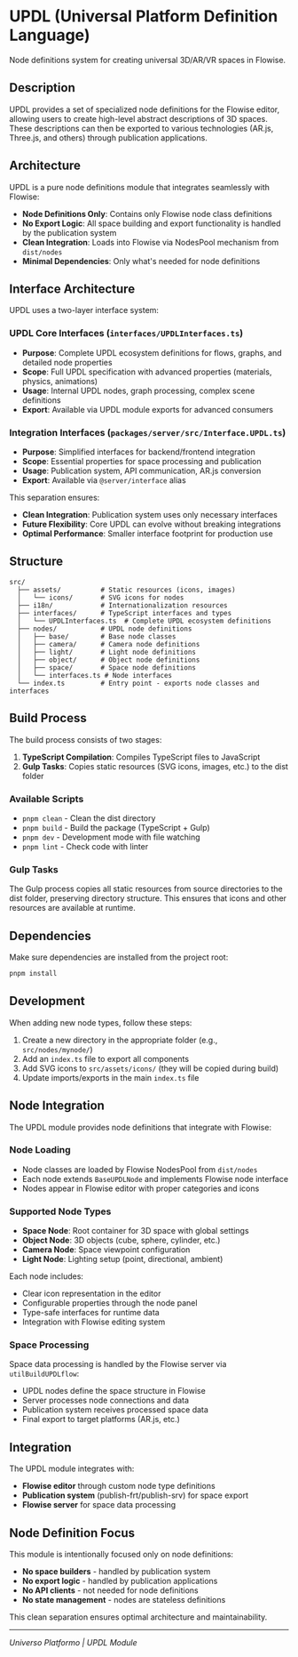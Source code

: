 # UPDL (Universal Platform Definition Language)

Node definitions system for creating universal 3D/AR/VR spaces in Flowise.

## Description

UPDL provides a set of specialized node definitions for the Flowise editor, allowing users to create high-level abstract descriptions of 3D spaces. These descriptions can then be exported to various technologies (AR.js, Three.js, and others) through publication applications.

## Architecture

UPDL is a pure node definitions module that integrates seamlessly with Flowise:

-   **Node Definitions Only**: Contains only Flowise node class definitions
-   **No Export Logic**: All space building and export functionality is handled by the publication system
-   **Clean Integration**: Loads into Flowise via NodesPool mechanism from `dist/nodes`
-   **Minimal Dependencies**: Only what's needed for node definitions

## Interface Architecture

UPDL uses a two-layer interface system:

### UPDL Core Interfaces (`interfaces/UPDLInterfaces.ts`)

-   **Purpose**: Complete UPDL ecosystem definitions for flows, graphs, and detailed node properties
-   **Scope**: Full UPDL specification with advanced properties (materials, physics, animations)
-   **Usage**: Internal UPDL nodes, graph processing, complex scene definitions
-   **Export**: Available via UPDL module exports for advanced consumers

### Integration Interfaces (`packages/server/src/Interface.UPDL.ts`)

-   **Purpose**: Simplified interfaces for backend/frontend integration
-   **Scope**: Essential properties for space processing and publication
-   **Usage**: Publication system, API communication, AR.js conversion
-   **Export**: Available via `@server/interface` alias

This separation ensures:

-   **Clean Integration**: Publication system uses only necessary interfaces
-   **Future Flexibility**: Core UPDL can evolve without breaking integrations
-   **Optimal Performance**: Smaller interface footprint for production use

## Structure

```
src/
  ├── assets/          # Static resources (icons, images)
  │   └── icons/       # SVG icons for nodes
  ├── i18n/            # Internationalization resources
  ├── interfaces/      # TypeScript interfaces and types
  │   └── UPDLInterfaces.ts  # Complete UPDL ecosystem definitions
  ├── nodes/           # UPDL node definitions
  │   ├── base/        # Base node classes
  │   ├── camera/      # Camera node definitions
  │   ├── light/       # Light node definitions
  │   ├── object/      # Object node definitions
  │   ├── space/       # Space node definitions
  │   └── interfaces.ts # Node interfaces
  └── index.ts         # Entry point - exports node classes and interfaces
```

## Build Process

The build process consists of two stages:

1. **TypeScript Compilation**: Compiles TypeScript files to JavaScript
2. **Gulp Tasks**: Copies static resources (SVG icons, images, etc.) to the dist folder

### Available Scripts

-   `pnpm clean` - Clean the dist directory
-   `pnpm build` - Build the package (TypeScript + Gulp)
-   `pnpm dev` - Development mode with file watching
-   `pnpm lint` - Check code with linter

### Gulp Tasks

The Gulp process copies all static resources from source directories to the dist folder, preserving directory structure. This ensures that icons and other resources are available at runtime.

## Dependencies

Make sure dependencies are installed from the project root:

```bash
pnpm install
```

## Development

When adding new node types, follow these steps:

1. Create a new directory in the appropriate folder (e.g., `src/nodes/mynode/`)
2. Add an `index.ts` file to export all components
3. Add SVG icons to `src/assets/icons/` (they will be copied during build)
4. Update imports/exports in the main `index.ts` file

## Node Integration

The UPDL module provides node definitions that integrate with Flowise:

### Node Loading

-   Node classes are loaded by Flowise NodesPool from `dist/nodes`
-   Each node extends `BaseUPDLNode` and implements Flowise node interface
-   Nodes appear in Flowise editor with proper categories and icons

### Supported Node Types

-   **Space Node**: Root container for 3D space with global settings
-   **Object Node**: 3D objects (cube, sphere, cylinder, etc.)
-   **Camera Node**: Space viewpoint configuration
-   **Light Node**: Lighting setup (point, directional, ambient)

Each node includes:

-   Clear icon representation in the editor
-   Configurable properties through the node panel
-   Type-safe interfaces for runtime data
-   Integration with Flowise editing system

### Space Processing

Space data processing is handled by the Flowise server via `utilBuildUPDLflow`:

-   UPDL nodes define the space structure in Flowise
-   Server processes node connections and data
-   Publication system receives processed space data
-   Final export to target platforms (AR.js, etc.)

## Integration

The UPDL module integrates with:

-   **Flowise editor** through custom node type definitions
-   **Publication system** (publish-frt/publish-srv) for space export
-   **Flowise server** for space data processing

## Node Definition Focus

This module is intentionally focused only on node definitions:

-   **No space builders** - handled by publication system
-   **No export logic** - handled by publication applications
-   **No API clients** - not needed for node definitions
-   **No state management** - nodes are stateless definitions

This clean separation ensures optimal architecture and maintainability.

---

_Universo Platformo | UPDL Module_
